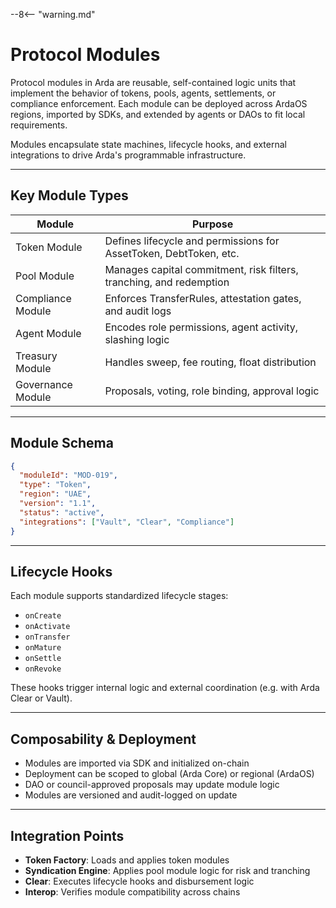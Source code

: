 --8<-- "warning.md"
# Protocol Modules

Protocol modules in Arda are reusable, self-contained logic units that implement the behavior of tokens, pools, agents, settlements, or compliance enforcement. Each module can be deployed across ArdaOS regions, imported by SDKs, and extended by agents or DAOs to fit local requirements.

Modules encapsulate state machines, lifecycle hooks, and external integrations to drive Arda's programmable infrastructure.

---

## Key Module Types

| Module | Purpose |
|--------|---------|
| Token Module | Defines lifecycle and permissions for AssetToken, DebtToken, etc. |
| Pool Module | Manages capital commitment, risk filters, tranching, and redemption |
| Compliance Module | Enforces TransferRules, attestation gates, and audit logs |
| Agent Module | Encodes role permissions, agent activity, slashing logic |
| Treasury Module | Handles sweep, fee routing, float distribution |
| Governance Module | Proposals, voting, role binding, approval logic |

---

## Module Schema

```json
{
  "moduleId": "MOD-019",
  "type": "Token",
  "region": "UAE",
  "version": "1.1",
  "status": "active",
  "integrations": ["Vault", "Clear", "Compliance"]
}
```

---

## Lifecycle Hooks

Each module supports standardized lifecycle stages:

- `onCreate`
- `onActivate`
- `onTransfer`
- `onMature`
- `onSettle`
- `onRevoke`

These hooks trigger internal logic and external coordination (e.g. with Arda Clear or Vault).

---

## Composability & Deployment

- Modules are imported via SDK and initialized on-chain
- Deployment can be scoped to global (Arda Core) or regional (ArdaOS)
- DAO or council-approved proposals may update module logic
- Modules are versioned and audit-logged on update

---

## Integration Points

- **Token Factory**: Loads and applies token modules
- **Syndication Engine**: Applies pool module logic for risk and tranching
- **Clear**: Executes lifecycle hooks and disbursement logic
- **Interop**: Verifies module compatibility across chains
